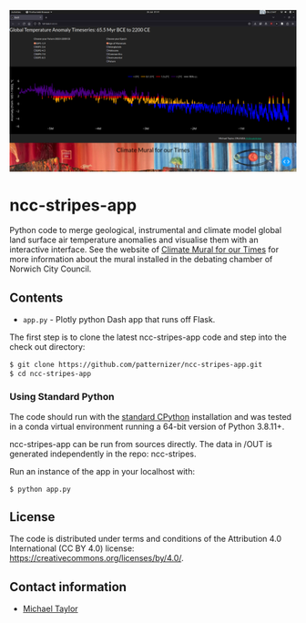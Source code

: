 ![image](https://github.com/patternizer/ncc-stripes-app/blob/main/PLOTS/mural-app-climate-analogues.png)

# ncc-stripes-app

Python code to merge geological, instrumental and climate model global land surface air temperature anomalies and visualise them with an interactive interface. See the website of [Climate Mural for our Times](https://crudata.uea.ac.uk/cru/climate-mural/index.html) for more information about the mural installed in the debating chamber of Norwich City Council.
  
## Contents

* `app.py` - Plotly python Dash app that runs off Flask.

The first step is to clone the latest ncc-stripes-app code and step into the check out directory: 

    $ git clone https://github.com/patternizer/ncc-stripes-app.git
    $ cd ncc-stripes-app
    
### Using Standard Python 

The code should run with the [standard CPython](https://www.python.org/downloads/) installation and was tested in a conda virtual environment running a 64-bit version of Python 3.8.11+.

ncc-stripes-app can be run from sources directly. The data in /OUT is generated independently in the repo: ncc-stripes. 

Run an instance of the app in your localhost with:

    $ python app.py
            
## License

The code is distributed under terms and conditions of the Attribution 4.0 International (CC BY 4.0) license: https://creativecommons.org/licenses/by/4.0/.

## Contact information

* [Michael Taylor](https://patternizer.github.io)


